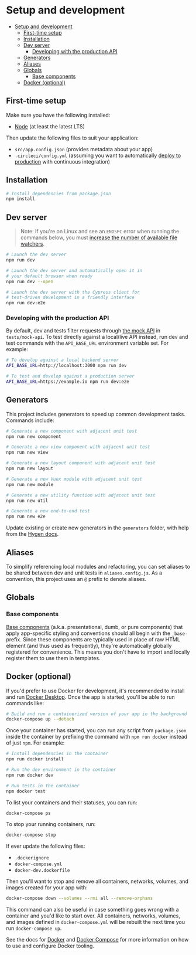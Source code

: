 # Setup and development

- [Setup and development](#setup-and-development)
  - [First-time setup](#first-time-setup)
  - [Installation](#installation)
  - [Dev server](#dev-server)
    - [Developing with the production API](#developing-with-the-production-api)
  - [Generators](#generators)
  - [Aliases](#aliases)
  - [Globals](#globals)
    - [Base components](#base-components)
  - [Docker (optional)](#docker-optional)

## First-time setup

Make sure you have the following installed:

- [Node](https://nodejs.org/en/) (at least the latest LTS)

Then update the following files to suit your application:

- `src/app.config.json` (provides metadata about your app)
- `.circleci/config.yml` (assuming you want to automatically [deploy to production](production.md) with continuous integration)

## Installation

```bash
# Install dependencies from package.json
npm install
```

## Dev server

> Note: If you're on Linux and see an `ENOSPC` error when running the commands below, you must [increase the number of available file watchers](https://stackoverflow.com/questions/22475849/node-js-error-enospc#answer-32600959).

```bash
# Launch the dev server
npm run dev

# Launch the dev server and automatically open it in
# your default browser when ready
npm run dev --open

# Launch the dev server with the Cypress client for
# test-driven development in a friendly interface
npm run dev:e2e
```

### Developing with the production API

By default, dev and tests filter requests through [the mock API](/docs/tests.md#the-mock-api) in `tests/mock-api`. To test directly against a local/live API instead, run dev and test commands with the `API_BASE_URL` environment variable set. For example:

```bash
# To develop against a local backend server
API_BASE_URL=http://localhost:3000 npm run dev

# To test and develop against a production server
API_BASE_URL=https://example.io npm run dev:e2e
```

## Generators

This project includes generators to speed up common development tasks. Commands include:

```bash
# Generate a new component with adjacent unit test
npm run new component

# Generate a new view component with adjacent unit test
npm run new view

# Generate a new layout component with adjacent unit test
npm run new layout

# Generate a new Vuex module with adjacent unit test
npm run new module

# Generate a new utility function with adjacent unit test
npm run new util

# Generate a new end-to-end test
npm run new e2e
```

Update existing or create new generators in the `generators` folder, with help from the [Hygen docs](http://www.hygen.io/).

## Aliases

To simplify referencing local modules and refactoring, you can set aliases to be shared between dev and unit tests in `aliases.config.js`. As a convention, this project uses an `@` prefix to denote aliases.

## Globals

### Base components

[Base components](https://vuejs.org/v2/style-guide/#Base-component-names-strongly-recommended) (a.k.a. presentational, dumb, or pure components) that apply app-specific styling and conventions should all begin with the `_base-` prefix. Since these components are typically used in place of raw HTML element (and thus used as frequently), they're automatically globally registered for convenience. This means you don't have to import and locally register them to use them in templates.

## Docker (optional)

If you'd prefer to use Docker for development, it's recommended to install and run [Docker Desktop](https://www.docker.com/products/docker-desktop). Once the app is started, you'll be able to run commands like:

```bash
# Build and run a containerized version of your app in the background
docker-compose up --detach
```

Once your container has started, you can run any script from `package.json` inside the container by prefixing the command with `npm run docker` instead of just `npm`. For example:

```bash
# Install dependencies in the container
npm run docker install

# Run the dev environment in the container
npm run docker dev

# Run tests in the container
npm docker test
```

To list your containers and their statuses, you can run:

```bash
docker-compose ps
```

To stop your running containers, run:

```bash
docker-compose stop
```

If ever update the following files:

- `.dockerignore`
- `docker-compose.yml`
- `docker-dev.dockerfile`

Then you'll want to stop and remove all containers, networks, volumes, and images created for your app with:

```bash
docker-compose down --volumes --rmi all --remove-orphans
```

This command can also be useful in case something goes wrong with a container and you'd like to start over. All containers, networks, volumes, and images defined in `docker-compose.yml` will be rebuilt the next time you run `docker-compose up`.

See the docs for [Docker](https://docs.docker.com/) and [Docker Compose](https://docs.docker.com/compose/) for more information on how to use and configure Docker tooling.
